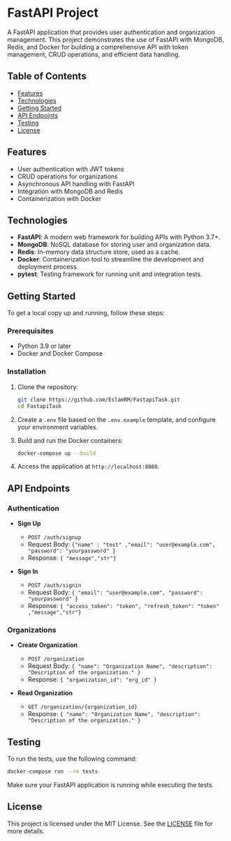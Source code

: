 
# FastAPI Project

A FastAPI application that provides user authentication and organization management. This project demonstrates the use of FastAPI with MongoDB, Redis, and Docker for building a comprehensive API with token management, CRUD operations, and efficient data handling.

## Table of Contents

- [Features](#features)
- [Technologies](#technologies)
- [Getting Started](#getting-started)
- [API Endpoints](#api-endpoints)
- [Testing](#testing)
- [License](#license)

## Features

- User authentication with JWT tokens
- CRUD operations for organizations
- Asynchronous API handling with FastAPI
- Integration with MongoDB and Redis
- Containerization with Docker

## Technologies

- **FastAPI**: A modern web framework for building APIs with Python 3.7+.
- **MongoDB**: NoSQL database for storing user and organization data.
- **Redis**: In-memory data structure store, used as a cache.
- **Docker**: Containerization tool to streamline the development and deployment process.
- **pytest**: Testing framework for running unit and integration tests.

## Getting Started

To get a local copy up and running, follow these steps:

### Prerequisites

- Python 3.9 or later
- Docker and Docker Compose

### Installation

1. Clone the repository:
   ```bash
   git clone https://github.com/EslamRM/FastapiTask.git
   cd FastapiTask
   ```

2. Create a `.env` file based on the `.env.example` template, and configure your environment variables.

3. Build and run the Docker containers:
   ```bash
   docker-compose up --build
   ```

4. Access the application at `http://localhost:8080`.

## API Endpoints

### Authentication
- **Sign Up**
  - `POST /auth/signup`
  - Request Body: `{"name" : "test" ,"email": "user@example.com", "password": "yourpassword" }`
  - Response: `{ "message","str"}`
  
- **Sign In**
  - `POST /auth/signin`
  - Request Body: `{ "email": "user@example.com", "password": "yourpassword" }`
  - Response: `{ "access_token": "token", "refresh_token": "token" ,"message","str"}`

### Organizations

- **Create Organization**
  - `POST /organization`
  - Request Body: `{ "name": "Organization Name", "description": "Description of the organization." }`
  - Response: `{ "organization_id": "org_id" }`

- **Read Organization**
  - `GET /organization/{organization_id}`
  - Response: `{ "name": "Organization Name", "description": "Description of the organization." }`

## Testing

To run the tests, use the following command:

```bash
docker-compose run --rm tests
```

Make sure your FastAPI application is running while executing the tests.

## License

This project is licensed under the MIT License. See the [LICENSE](LICENSE) file for more details.
